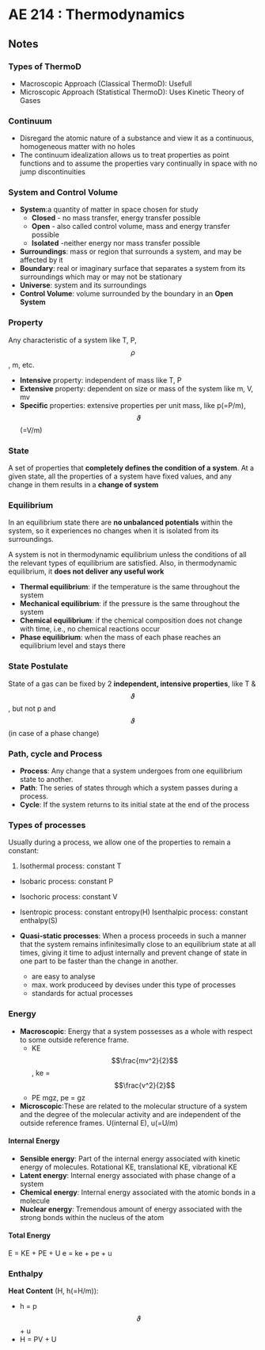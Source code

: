 # AE 214 : Thermodynamics

## Notes

### Types of ThermoD

* Macroscopic Approach (Classical ThermoD): Usefull
* Microscopic Approach (Statistical ThermoD): Uses Kinetic Theory of Gases

### Continuum

* Disregard the atomic nature of a substance and view it as a continuous, homogeneous matter with no holes
* The continuum idealization allows us to treat properties as point functions and to assume the properties vary continually in space with no jump discontinuities

### System and Control Volume

* __System__:a quantity of matter in space chosen for study
    * __Closed__ - no mass transfer, energy transfer possible
    * __Open__ - also called control volume, mass and energy transfer possible
    * __Isolated__ -neither energy nor mass transfer possible
* __Surroundings__: mass or region that surrounds a system, and may be affected by it
* __Boundary__: real or imaginary surface that separates a system from its surroundings which may or may not be stationary
* __Universe__: system and its surroundings
* __Control Volume__: volume surrounded by the boundary in an __Open System__

### Property

Any characteristic of a system like T, P, $$\rho$$, m, etc.

* __Intensive__ property: independent of mass like T, P
* __Extensive__ property: dependent on size or mass of the system like m, V, mv
* __Specific__ properties: extensive properties per unit mass, like p(=P/m), $$\vartheta$$(=V/m)

### State

A set of properties that __completely defines the condition of a system__. At a given state, all the properties of a system have fixed values, and any change in them results in a __change of system__

### Equilibrium

In an equilibrium state there are __no unbalanced potentials__ within the system, so it experiences no changes when it is isolated from its surroundings.

A system is not in thermodynamic equilibrium unless the conditions of all the relevant types of equilibrium are satisfied. Also, in thermodynamic equilibrium, it __does not deliver any useful work__

* __Thermal equilibrium__: if the temperature is the same throughout the system
* __Mechanical equilibrium__: if the pressure is the same throughout the system
* __Chemical equilibrium__: if the chemical composition does not change with time, i.e., no chemical reactions occur
* __Phase equilibrium__: when the mass of each phase reaches an equilibrium level and stays there

### State Postulate

State of a gas can be fixed by 2 __independent, intensive properties__, like  T & $$\vartheta$$, but not p and $$\vartheta$$ (in case of a phase change)

### Path, cycle and Process

* __Process__: Any change that a system undergoes from one equilibrium state to another.
* __Path__: The series of states through which a system passes during a process.
* __Cycle__: If the system returns to its initial state at the end of the process

### Types of processes

Usually during a process, we allow one of the properties to remain a constant:

1. Isothermal process: constant T
* Isobaric process: constant P
* Isochoric process: constant V
* Isentropic process: constant entropy(H)
 Isenthalpic process: constant enthalpy(S)


* __Quasi-static processes__: When a process proceeds in such a manner that the system remains infinitesimally close to an equilibrium state at all times, giving it time to adjust internally and prevent change of state in one part to be faster than the change in another.
    * are easy to analyse
    * max. work produceed by devises under this type of processes
    * standards for actual processes

### Energy

* __Macroscopic__: Energy that a system possesses as a whole with respect to some outside reference frame. 
    * KE $$\frac{mv^2}{2}$$, ke = $$\frac{v^2}{2}$$
    * PE mgz, pe = gz
* __Microscopic__:These are related to the molecular structure of a system and the degree of the molecular activity and are independent of the outside reference frames. U(internal E), u(=U/m)

#### Internal Energy

* __Sensible energy__: Part of the internal energy associated with kinetic energy of molecules. Rotational KE, translational KE, vibrational KE
* __Latent energy__: Internal energy associated with phase change of a system
* __Chemical energy__: Internal energy associated with the atomic bonds in a molecule
* __Nuclear energy__: Tremendous amount of energy associated with the strong bonds within the nucleus of the atom

#### Total Energy

E = KE + PE + U
e = ke + pe + u

### Enthalpy

__Heat Content__ (H, h(=H/m)):

* h = p$$\vartheta$$ + u
* H = PV + U
